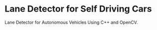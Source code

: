 # Lane Detector for Self Driving Cars

Lane Detector for Autonomous Vehicles Using C++ and OpenCV.   